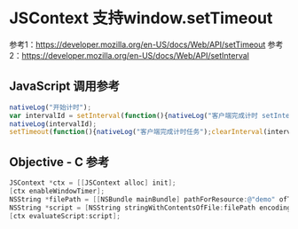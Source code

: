 # JSContext 支持window.setTimeout

参考1：https://developer.mozilla.org/en-US/docs/Web/API/setTimeout
参考2：https://developer.mozilla.org/en-US/docs/Web/API/setInterval

## JavaScript 调用参考

```javascript
nativeLog("开始计时");
var intervalId = setInterval(function(){nativeLog("客户端完成计时 setInterval 任务");}, 1000);
nativeLog(intervalId);
setTimeout(function(){nativeLog("客户端完成计时任务");clearInterval(intervalId);}, 3000);
```

## Objective - C 参考

```objective-c
JSContext *ctx = [[JSContext alloc] init];
[ctx enableWindowTimer];
NSString *filePath = [[NSBundle mainBundle] pathForResource:@"demo" ofType:@"js"];
NSString *script = [NSString stringWithContentsOfFile:filePath encoding:NSUTF8StringEncoding error:nil];
[ctx evaluateScript:script];
```


